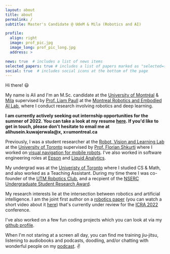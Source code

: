```yaml
---
layout: about
title: about
permalink: /
subtitle: Master's Candidate @ UdeM & Mila (Robotics and AI)

profile:
  align: right
  image: prof_pic.jpg
  image_long: prof_pic_long.jpg
  address: >

news: true  # includes a list of news items
selected_papers: true # includes a list of papers marked as "selected={true}"
social: true  # includes social icons at the bottom of the page
---
```



Hi there! 😃

My name is Ali and I'm an M.Sc. candidate at the [University of Montréal][UdeM] & [Mila][Mila] supervised by [Prof. Liam Paull][lp] at the [Montreal Robotics and Embodied AI Lab][mlab], where I conduct research involving robotics and deep learning.

**I am currently actively seeking out internship opportunities for the summer of 2022. You can take a look at my resume [here][cv]. If you'd like to get in touch, please don't hesitate to email me at alihusein.kuwajerwala@x, x=umontreal.ca**



Previously, I was a student researcher at the [Robot, Vision and Learning Lab][RVL] at the [University of Toronto][uoft] supervised by [Prof. Florian Shkurti][flo] where I worked on [visual navigation for mobile robots][eq]. I've also worked in software engineering roles at [Epson][epsn] and [Liquid Analytics][la].

My undergrad was at the [Univeristy of Toronto][uoft] where I studied CS & Math, and also worked as a Teaching Assistant. During my time there I was co-founder of the [UTM Robotics Club][utmr], and a recpient of the [NSERC Undergraduate Student Research Award][na].

My research interests lie at the intersection between robotics and artificial intelligence. I am the joint first author on a [robotics paper][eq] (you can watch a short video about it [here][eq_vid]) that's currently under review for the [ICRA 2022][icra22] conference.

I've also worked on a few fun coding projects which you can look at via my [github profile][gh].

When I'm not staring at a screen all day, you can find me training jiu-jitsu, listening to audiobooks and podcasts, doodling, and/or chatting with wonderful people on my [podcast][pd]. ✌️

[lp]: https://liampaull.ca/
[mlab]: http://montrealrobotics.ca/
[UdeM]: https://diro.umontreal.ca/accueil/
[Mila]: https://mila.quebec/
[pd]: /podcast
[cv]: /cv.pdf
[RVL]: https://rvl.cs.toronto.edu/
[uoft]: https://www.utoronto.ca/
[utmr]: https://utmrobotics.com/
[na]: https://www.nserc-crsng.gc.ca/Students-Etudiants/UG-PC/USRA-BRPC_eng.asp
[eq]: https://arxiv.org/abs/2110.07668
[eq_vid]: https://www.youtube.com/watch?v=2dj3QBz0DCk
[icra22]: https://www.icra2022.org/
[gh]: https://github.com/alik-git
[la]: https://www.liquidanalytics.com/
[epsn]: https://epson.ca/about-us
[flo]: http://www.cs.toronto.edu/~florian/

